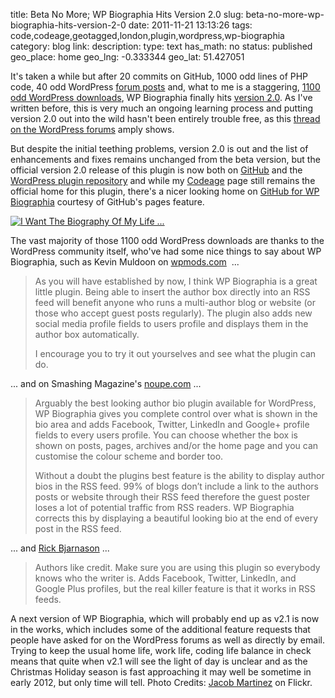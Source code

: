 title: Beta No More; WP Biographia Hits Version 2.0
slug: beta-no-more-wp-biographia-hits-version-2-0
date: 2011-11-21 13:13:26
tags: code,codeage,geotagged,london,plugin,wordpress,wp-biographia
category: blog
link: 
description: 
type: text
has_math: no
status: published
geo_place: home
geo_lng: -0.333344
geo_lat: 51.427051

It's taken a while but after 20 commits on GitHub, 1000 odd lines of PHP code, 40 odd WordPress [forum posts](https://wordpress.org/tags/wp-biographia?forum_id=10 "https://wordpress.org/tags/wp-biographia?forum_id=10") and, what to me is a staggering, [1100 odd WordPress downloads](https://wordpress.org/extend/plugins/wp-biographia/stats/ "https://wordpress.org/extend/plugins/wp-biographia/stats/"), WP Biographia finally hits [version 2.0](https://wordpress.org/extend/plugins/wp-biographia/changelog/ "https://wordpress.org/extend/plugins/wp-biographia/changelog/"). As I've written before, this is very much an ongoing learning process and putting version 2.0 out into the wild hasn't been entirely trouble free, as this [thread on the WordPress forums](https://wordpress.org/support/topic/plugin-wp-biographia-ouch-update-deleted-all-user-avatars "https://wordpress.org/support/topic/plugin-wp-biographia-ouch-update-deleted-all-user-avatars") amply shows.

But despite the initial teething problems, version 2.0 is out and the list of enhancements and fixes remains unchanged from the beta version, but the official version 2.0 release of this plugin is now both on [GitHub](https://github.com/vicchi/wp-biographia "https://github.com/vicchi/wp-biographia") and the [WordPress plugin repository](https://wordpress.org/extend/plugins/wp-biographia/ "https://wordpress.org/extend/plugins/wp-biographia/") and while my [Codeage](/pages/codeage/wp-biographia/ "/pages/codeage/wp-biographia/") page still remains the official home for this plugin, there's a nicer looking home on [GitHub for WP Biographia](https://vicchi.github.com/wp-biographia/ "https://vicchi.github.com/wp-biographia/") courtesy of GitHub's pages feature.

<!-- TEASER_END -->

[![I Want The Biography Of My Life ...](https://farm4.staticflickr.com/3134/2784645343_17c674ec5c_d.jpg)](https://www.flickr.com/photos/jacobmartinez/2784645343/ "I Want The Biography Of My Life ...")

The vast majority of those 1100 odd WordPress downloads are thanks to the WordPress community itself, who've had some nice things to say about WP Biographia, such as Kevin Muldoon on [wpmods.com](https://www.wpmods.com/wp-biographia-wordpress-plugin/ "https://www.wpmods.com/wp-biographia-wordpress-plugin/")  ...



> As you will have established by now, I think WP Biographia is a great little plugin. Being able to insert the author box directly into an RSS feed will benefit anyone who runs a multi-author blog or website (or those who accept guest posts regularly). The plugin also adds new social media profile fields to users profile and displays them in the author box automatically.
> 
> I encourage you to try it out yourselves and see what the plugin can do.


... and on Smashing Magazine's [noupe.com](https://www.noupe.com/wordpress/25-useful-free-wordpress-plugins-for-multi-author-blogs.html "https://www.noupe.com/wordpress/25-useful-free-wordpress-plugins-for-multi-author-blogs.html") ...

> Arguably the best looking author bio plugin available for WordPress, WP Biographia gives you complete control over what is shown in the bio area and adds Facebook, Twitter, LinkedIn and Google+ profile fields to every users profile. You can choose whether the box is shown on posts, pages, archives and/or the home page and you can customise the colour scheme and border too.
> 
> Without a doubt the plugins best feature is the ability to display author bios in the RSS feed. 99% of blogs don’t include a link to the authors posts or website through their RSS feed therefore the guest poster loses a lot of potential traffic from RSS readers. WP Biographia corrects this by displaying a beautiful looking bio at the end of every post in the RSS feed.


... and [Rick Bjarnason](https://rickbjarnason.com/plugins-for-wordpress-publishers/ "https://rickbjarnason.com/plugins-for-wordpress-publishers/") ...

> Authors like credit. Make sure you are using this plugin so everybody knows who the writer is. Adds Facebook, Twitter, LinkedIn, and Google Plus profiles, but the real killer feature is that it works in RSS feeds.


A next version of WP Biographia, which will probably end up as v2.1 is now in the works, which includes some of the additional feature requests that people have asked for on the WordPress forums as well as directly by email. Trying to keep the usual home life, work life, coding life balance in check means that quite when v2.1 will see the light of day is unclear and as the Christmas Holiday season is fast approaching it may well be sometime in early 2012, but only time will tell.
Photo Credits: [Jacob Martinez](https://www.flickr.com/photos/jacobmartinez/2784645343/ "https://www.flickr.com/photos/jacobmartinez/2784645343/") on Flickr.


